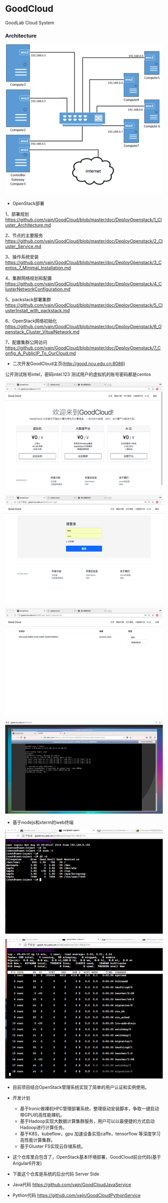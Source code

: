 # GoodCloud
GoodLab Cloud System

### Architecture

![eadme](doc/images/Architecture.png)


- OpenStack部署

1、部署规划
https://github.com/vajn/GoodCloud/blob/master/doc/DeployOpenstack/1_Cluster_Architecture.md

2、节点的主要服务
https://github.com/vajn/GoodCloud/blob/master/doc/DeployOpenstack/2_Cluster_Service.md

3、操作系统安装
https://github.com/vajn/GoodCloud/blob/master/doc/DeployOpenstack/3_Centos_7_Minimal_Installation.md

4、集群网络规划和配置
https://github.com/vajn/GoodCloud/blob/master/doc/DeployOpenstack/4_ClusterNetworkConfiguration.md

5、packstack部署集群
https://github.com/vajn/GoodCloud/blob/master/doc/DeployOpenstack/5_ClusterInstall_with_packstack.md

6、OpenStack网络初始化
https://github.com/vajn/GoodCloud/blob/master/doc/DeployOpenstack/6_Openstack_Cluster_VitualNetwork.md

7、配置集群公网访问
https://github.com/vajn/GoodCloud/blob/master/doc/DeployOpenstack/7_Config_A_PublicIP_To_OurCloud.md


- 二次开发GoodCloud主页(http://good.ncu.edu.cn:8086)

公开测试账号intel，密码intel.123
测试用户的虚拟机的账号密码都是centos

![homepage](doc/images/home_page.png)

![user_login](doc/images/user_login.png)

![user_instance](doc/images/user_instance_list.png)

![user_console](doc/images/console.png)

- 基于nodejs和xterm的web终端

![webterminal](doc/images/webterminal.png)

![webterminal002](doc/images/webterminal002.png)

- 目前项目结合OpenStack管理系统实现了简单的用户认证和实例使用。
- 开发计划
    - 基于Ironic做裸机HPC管理部署系统，整理驱动安装脚本，争取一键启动带GPU的高性能裸机。
    - 基于Hadoop实现大数据计算集群服务，用户可以以最便捷的方式启动Hadoop进行计算任务。
    - 基于K8S，kubeflow，gpu 加速设备实现caffe，tensorflow 等深度学习高性能计算集群。
    - 基于Gluster FS实现云存储系统。
- 这个仓库里白包含了，OpenStack基本环境部署，GoodCloud前台代码(基于 Angular6开发)    
- 下面这个仓库是系统的后台代码
  Server Side

- Java代码 https://github.com/vajn/GoodCloudJavaService
- Python代码 https://github.com/vajn/GoodCloudPythonService

